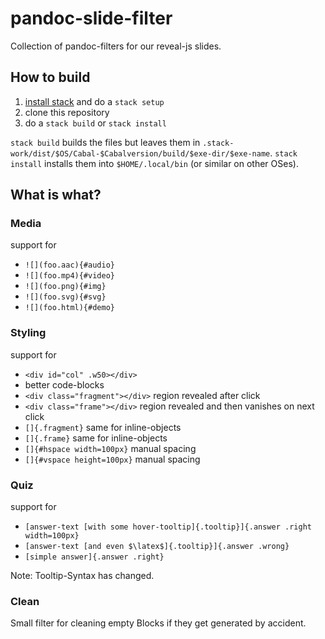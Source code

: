# pandoc-slide-filter

Collection of pandoc-filters for our reveal-js slides.

## How to build

1. [install stack](https://haskell-lang.org/get-started) and do a `stack setup`
2. clone this repository
3. do a `stack build` or `stack install`

`stack build` builds the files but leaves them in `.stack-work/dist/$OS/Cabal-$Cabalversion/build/$exe-dir/$exe-name`.
`stack install` installs them into `$HOME/.local/bin` (or similar on other OSes).

## What is what?

### Media

support for

- `![](foo.aac){#audio}`
- `![](foo.mp4){#video}`
- `![](foo.png){#img}`
- `![](foo.svg){#svg}`
- `![](foo.html){#demo}`

### Styling

support for

- `<div id="col" .w50></div>`
- better code-blocks
- `<div class="fragment"></div>` region revealed after click
- `<div class="frame"></div>` region revealed and then vanishes on next click
- `[]{.fragment}` same for inline-objects
- `[]{.frame}` same for inline-objects
- `[]{#hspace width=100px}` manual spacing
- `[]{#vspace height=100px}` manual spacing

### Quiz

support for

- `[answer-text [with some hover-tooltip]{.tooltip}]{.answer .right width=100px}`
- `[answer-text [and even $\latex$]{.tooltip}]{.answer .wrong}`
- `[simple answer]{.answer .right}`

Note: Tooltip-Syntax has changed.

### Clean

Small filter for cleaning empty Blocks if they get generated by accident.
